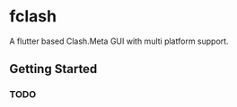 # fclash

A flutter based Clash.Meta GUI with multi platform support.

## Getting Started

### TODO
